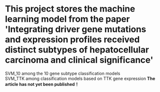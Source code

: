 # This project stores the machine learning model from the paper 'Integrating driver gene mutations and expression profiles received distinct subtypes of hepatocellular carcinoma and clinical significance'
SVM_10 among the 10 gene subtype classification models  
SVM_TTK among classification models based on TTK gene expression  **The article has not yet been published！**
